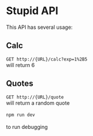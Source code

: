# Stupid API<br /> 
This API has several usage:<br />
## Calc <br />
```GET http://{URL}/calc?exp=1%2B5```<br />
will return 6<br />
## Quotes <br />
```GET http://{URL}/quote```<br />
will return a random quote<br />
<br /> 
```npm run dev```<br />  
to run debugging